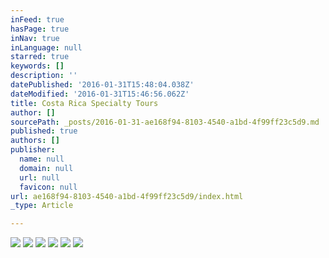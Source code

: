 ```yaml
---
inFeed: true
hasPage: true
inNav: true
inLanguage: null
starred: true
keywords: []
description: ''
datePublished: '2016-01-31T15:48:04.038Z'
dateModified: '2016-01-31T15:46:56.062Z'
title: Costa Rica Specialty Tours
author: []
sourcePath: _posts/2016-01-31-ae168f94-8103-4540-a1bd-4f99ff23c5d9.md
published: true
authors: []
publisher:
  name: null
  domain: null
  url: null
  favicon: null
url: ae168f94-8103-4540-a1bd-4f99ff23c5d9/index.html
_type: Article

---
```

![](https://the-grid-user-content.s3-us-west-2.amazonaws.com/39c72481-bc08-4ca1-ae58-6bd374761911.jpg)
![](https://the-grid-user-content.s3-us-west-2.amazonaws.com/a36f05ac-855e-44e8-a629-127b28228de7.jpg)
![](https://the-grid-user-content.s3-us-west-2.amazonaws.com/43b94895-983b-4aef-958e-1e84a85b6e44.jpg)
![](https://the-grid-user-content.s3-us-west-2.amazonaws.com/7b92bc1f-f596-4ca5-8c82-2ad67b2937a8.jpg)
![](https://the-grid-user-content.s3-us-west-2.amazonaws.com/0de7cea1-0e0f-412c-9e33-ef76e21b783e.jpg)
![](https://the-grid-user-content.s3-us-west-2.amazonaws.com/dc2c88a2-4fa7-4e98-93b3-ccc45ff84277.jpg)